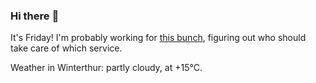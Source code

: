 ### Hi there :wave:

It's Friday! I'm probably working for [this bunch](https://github.com/kohofinancial), figuring out who should take care of which service.

Weather in Winterthur: partly cloudy, at +15°C.
